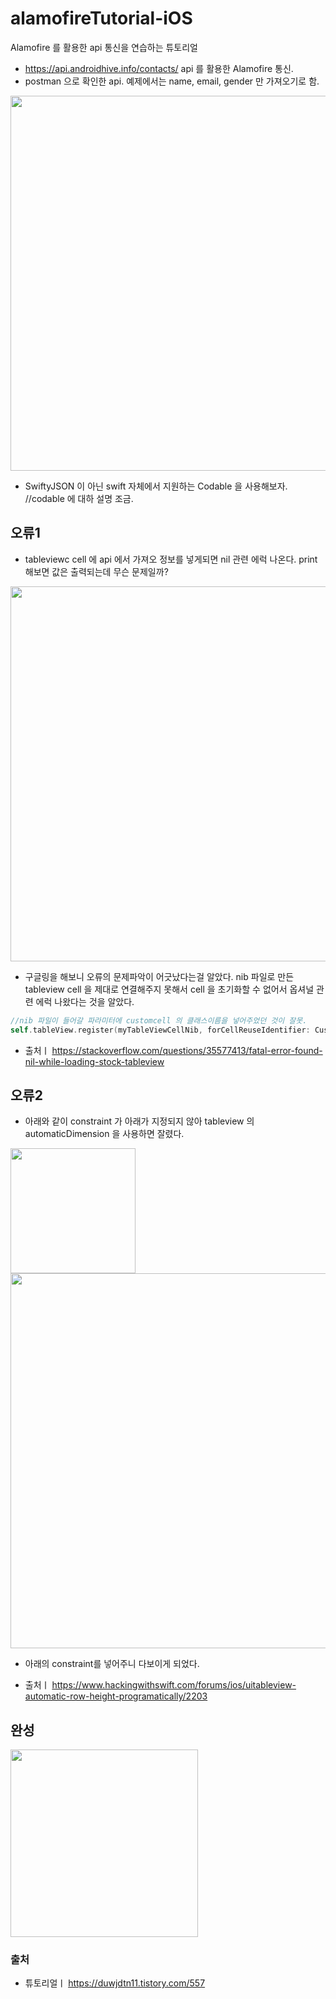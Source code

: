 # alamofireTutorial-iOS
Alamofire 를 활용한 api 통신을 연습하는 튜토리얼

- https://api.androidhive.info/contacts/ api 를 활용한 Alamofire 통신.
- postman 으로 확인한 api. 예제에서는 name, email, gender 만 가져오기로 함.
<img src = "https://user-images.githubusercontent.com/69136340/107149759-cd4ba200-699d-11eb-94fb-916ceb283759.png" width = "600">

- SwiftyJSON 이 아닌 swift 자체에서 지원하는 Codable 을 사용해보자.
//codable 에 대하 설명 조금.

## 오류1
- tableviewc cell 에 api 에서 가져오 정보를 넣게되면 nil 관련 에럭 나온다. print 해보면 값은 출력되는데 무슨 문제일까?
<img src = "https://user-images.githubusercontent.com/69136340/107149870-709cb700-699e-11eb-9d94-e2a92db5d250.png" width="600">

- 구글링을 해보니 오류의 문제파악이 어긋났다는걸 알았다. nib 파일로 만든 tableview cell 을 제대로 연결해주지 못해서 cell 을 초기화할 수 없어서 옵셔널 관련 에럭 나왔다는 것을 알았다.
```swift
//nib 파일이 들어갈 파라미터에 customcell 의 클래스이름을 넣어주었던 것이 잘못.
self.tableView.register(myTableViewCellNib, forCellReuseIdentifier: CustomCell.identifier)
```
- 출처ㅣ https://stackoverflow.com/questions/35577413/fatal-error-found-nil-while-loading-stock-tableview

## 오류2
- 아래와 같이 constraint 가 아래가 지정되지 않아 tableview 의 automaticDimension 을 사용하면 잘렸다.
<p>
<img src ="https://user-images.githubusercontent.com/69136340/107152306-8ca65580-69aa-11eb-8e3a-11b283f5884c.png" width="200">
<img src = "https://user-images.githubusercontent.com/69136340/107152220-04c04b80-69aa-11eb-9614-b8acc7c463ce.png" width="600">
</p>

- 아래의 constraint를 넣어주니 다보이게 되었다.

- 출처ㅣ https://www.hackingwithswift.com/forums/ios/uitableview-automatic-row-height-programatically/2203

## 완성
<img src="https://user-images.githubusercontent.com/69136340/107152473-7220ac00-69ab-11eb-8c79-9613d112effe.png" width="300">

### 출처
- 튜토리얼ㅣ https://duwjdtn11.tistory.com/557
